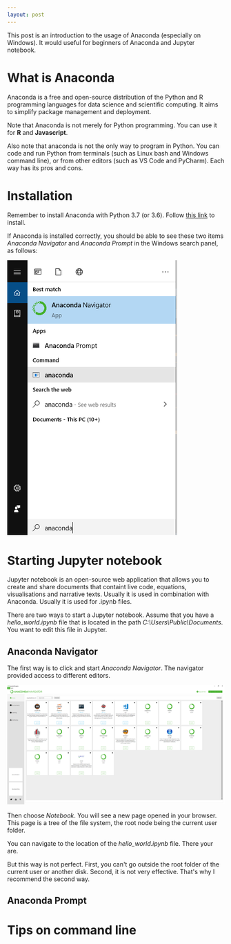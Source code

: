 ```yaml
---
layout: post
---
```


This post is an introduction to the usage of Anaconda (especially on Windows). It would useful for beginners of Anaconda and Jupyter notebook.

# What is Anaconda

Anaconda is a free and open-source distribution of the Python and R programming languages for data science and scientific computing. It aims to simplify package management and deployment.

Note that Anaconda is not merely for Python programming. You can use it for **R** and **Javascript**.

Also note that anaconda is not the only way to program in Python. You can code and run Python from terminals (such as Linux bash and Windows command line), or from other editors (such as VS Code and PyCharm). Each way has its pros and cons.

# Installation

Remember to install Anaconda with Python 3.7 (or 3.6). Follow [this link](https://docs.anaconda.com/anaconda/install/) to install. 

If Anaconda is installed correctly, you should be able to see these two items *Anaconda Navigator* and *Anaconda Prompt* in the Windows search panel, as follows:

![](images/snapshot_anaconda_search_results.png)

# Starting Jupyter notebook

Jupyter notebook is an open-source web application that allows you to create and share documents that containt live code, equations, visualisations and narrative texts. Usually it is used in combination with Anaconda. Usually it is used for .ipynb files.

There are two ways to start a Jupyter notebook. Assume that you have a *hello_world.ipynb* file that is located in the path *C:\Users\Public\Documents*. You want to edit this file in Jupyter. 

## Anaconda Navigator
 
The first way is to click and start *Anaconda Navigator*. The navigator provided access to different editors. 

![](images/snapshot_anaconda_navigator.png)

Then choose *Notebook*. You will see a new page opened in your browser. This page is a tree of the file system, the root node being the current user folder. 

You can navigate to the location of the *hello_world.ipynb* file. There your are.

But this way is not perfect. First, you can't go outside the root folder of the current user or another disk. Second, it is not very effective. That's why I recommend the second way.

## Anaconda Prompt


# Tips on command line